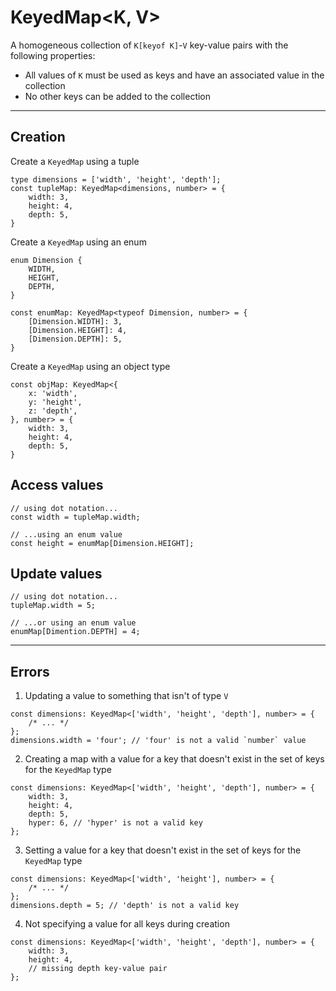 # KeyedMap\<K, V\>
A homogeneous collection of `K[keyof K]`-`V` key-value pairs with the following properties:
- All values of `K` must be used as keys and have an associated value in the collection
- No other keys can be added to the collection

-----

## Creation
Create a `KeyedMap` using a tuple
```
type dimensions = ['width', 'height', 'depth'];
const tupleMap: KeyedMap<dimensions, number> = {
    width: 3,
    height: 4,
    depth: 5,
}
```

Create a `KeyedMap` using an enum
```
enum Dimension {
    WIDTH,
    HEIGHT,
    DEPTH,
}

const enumMap: KeyedMap<typeof Dimension, number> = {
    [Dimension.WIDTH]: 3,
    [Dimension.HEIGHT]: 4,
    [Dimension.DEPTH]: 5,
}
```

Create a `KeyedMap` using an object type
```
const objMap: KeyedMap<{
    x: 'width',
    y: 'height',
    z: 'depth',
}, number> = {
    width: 3,
    height: 4,
    depth: 5,
}
```

## Access values
```
// using dot notation...
const width = tupleMap.width;

// ...using an enum value
const height = enumMap[Dimension.HEIGHT];
```

## Update values
```
// using dot notation...
tupleMap.width = 5;

// ...or using an enum value
enumMap[Dimention.DEPTH] = 4;
```

-----

## Errors
1. Updating a value to something that isn't of type `V`
```
const dimensions: KeyedMap<['width', 'height', 'depth'], number> = {
    /* ... */
};
dimensions.width = 'four'; // 'four' is not a valid `number` value
```

2. Creating a map with a value for a key that doesn't exist in the set of keys for the `KeyedMap` type
```
const dimensions: KeyedMap<['width', 'height', 'depth'], number> = {
    width: 3,
    height: 4,
    depth: 5,
    hyper: 6, // 'hyper' is not a valid key
};
```

3. Setting a value for a key that doesn't exist in the set of keys for the `KeyedMap` type
```
const dimensions: KeyedMap<['width', 'height'], number> = {
    /* ... */
};
dimensions.depth = 5; // 'depth' is not a valid key
```

4. Not specifying a value for all keys during creation
```
const dimensions: KeyedMap<['width', 'height', 'depth'], number> = {
    width: 3,
    height: 4,
    // missing depth key-value pair
};
```